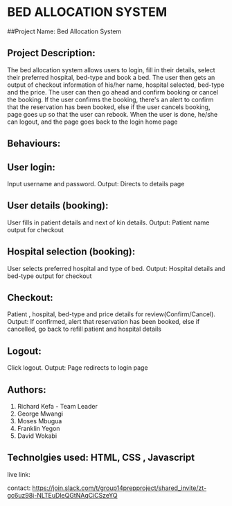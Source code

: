 # BED ALLOCATION SYSTEM

##Project Name: Bed Allocation System

## Project Description: 
The bed allocation system allows users to login, fill in their details, select their preferred hospital, bed-type and book a bed. The user then gets an output of checkout information of his/her name, hospital selected, bed-type and the price. The user can then go ahead and confirm booking or cancel the booking. If the user confirms the booking, there's an alert to confirm that the reservation has been booked, else if the user cancels booking, page goes up so that the user can rebook. When the user is done, he/she can logout, and the page goes back to the login home page

## Behaviours:

## User login:
Input username and password.
Output: Directs to details page

## User details (booking):
User fills in patient details and next of kin details.
Output: Patient name output for checkout


## Hospital selection (booking):
User selects preferred hospital and type of bed.
Output: Hospital details and bed-type output for checkout

## Checkout:
Patient , hospital, bed-type and price details for review(Confirm/Cancel).
Output: If confirmed, alert that reservation has been booked, else if cancelled, go back to refill patient and hospital details

## Logout:
Click logout.
Output: Page redirects to login page


## Authors: 
1. Richard Kefa - Team Leader
2. George Mwangi
3. Moses Mbugua
4. Franklin Yegon
5. David Wokabi


## Technolgies used: HTML, CSS , Javascript

live link: 

contact: https://join.slack.com/t/group14prepproject/shared_invite/zt-gc6uz98j-NLTEuDleQGtNAqCiCSzeYQ
